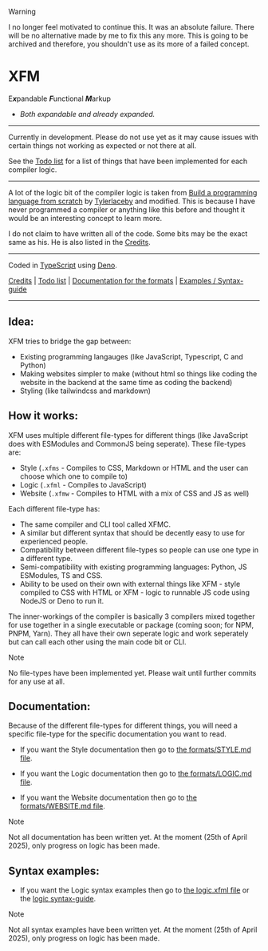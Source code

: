 > [!WARNING]
> I no longer feel motivated to continue this. It was an absolute failure. There will be no alternative made by me to fix this any more. This is going to be archived and therefore, you shouldn't use as its more of a failed concept.

# XFM
E***x***pandable ***F***unctional ***M***arkup
- *Both expandable and already expanded.*

---

Currently in development. Please do not use yet as it may cause issues with certain things not working as expected or not there at all.

See the [Todo list](./TODO.md) for a list of things that have been implemented for each compiler logic.

---

A lot of the logic bit of the compiler logic is taken from [Build a programming language from scratch](https://www.youtube.com/watch?v=8VB5TY1sIRo&list=PL_2VhOvlMk4UHGqYCLWc6GO8FaPl8fQTh) by [Tylerlaceby](https://github.com/tlaceby) and modified. This is because I have never programmed a compiler or anything like this before and thought it would be an interesting concept to learn more.

I do not claim to have written all of the code. Some bits may be the exact same as his.
He is also listed in the [Credits](./CREDITS.md).

---

Coded in [TypeScript](https://www.typescriptlang.org/) using [Deno](https://deno.land).

[Credits](./CREDITS.md) | [Todo list](./TODO.md) | [Documentation for the formats](./formats/) | [Examples / Syntax-guide](./examples/syntax-guide)

---

## Idea:
XFM tries to bridge the gap between:

- Existing programming langauges (like JavaScript, Typescript, C and Python)
- Making websites simpler to make (without html so things like coding the website in the backend at the same time as coding the backend)
- Styling (like tailwindcss and markdown)

## How it works:
XFM uses multiple different file-types for different things (like JavaScript does with ESModules and CommonJS being seperate). These file-types are:

- Style (`.xfms` - Compiles to CSS, Markdown or HTML and the user can choose which one to compile to)
- Logic (`.xfml` - Compiles to JavaScript)
- Website (`.xfmw` - Compiles to HTML with a mix of CSS and JS as well)

Each different file-type has:

- The same compiler and CLI tool called XFMC.
- A similar but different syntax that should be decently easy to use for experienced people.
- Compatibility between different file-types so people can use one type in a different type.
- Semi-compatibility with existing programming languages: Python, JS ESModules, TS and CSS.
- Ability to be used on their own with external things like XFM - style compiled to CSS with HTML or XFM - logic to runnable JS code using NodeJS or Deno to run it.

The inner-workings of the compiler is basically 3 compilers mixed together for use together in a single executable or package (coming soon; for NPM, PNPM, Yarn). They all have their own seperate logic and work seperately but can call each other using the main code bit or CLI.

> [!NOTE]
> No file-types have been implemented yet. Please wait until further commits for any use at all.

## Documentation:
Because of the different file-types for different things, you will need a specific file-type for the specific documentation you want to read.

- If you want the Style documentation then go to [the formats/STYLE.md file](./formats/STYLE.md).

- If you want the Logic documentation then go to [the formats/LOGIC.md file](./formats/LOGIC.md).

- If you want the Website documentation then go to [the formats/WEBSITE.md file](./formats/WEBSITE.md).

> [!NOTE]
> Not all documentation has been written yet. At the moment (25th of April 2025), only progress on logic has been made.

## Syntax examples:

- If you want the Logic syntax examples then go to [the logic.xfml file](./examples/syntax-guide/logic/logic.xfml) or the [logic syntax-guide](./examples/syntax-guide/logic/).

> [!NOTE]
> Not all syntax examples have been written yet. At the moment (25th of April 2025), only progress on logic has been made.
